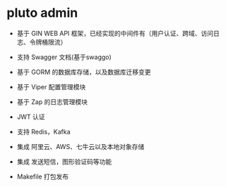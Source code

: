 # pluto admin



* 基于 GIN WEB API 框架，已经实现的中间件有（用户认证、跨域、访问日志、令牌桶限流）

* 支持 Swagger 文档(基于swaggo)

* 基于 GORM 的数据库存储，以及数据库迁移变更

* 基于 Viper 配置管理模块

* 基于 Zap 的日志管理模块

* JWT 认证

* 支持 Redis，Kafka

* 集成 阿里云、AWS、七牛云以及本地对象存储

* 集成 发送短信，图形验证码等功能

* Makefile 打包发布




